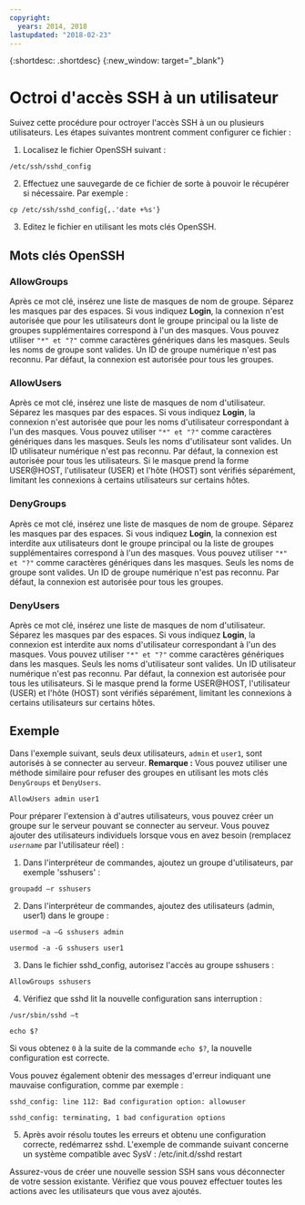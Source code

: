 ```yaml
---
copyright:
  years: 2014, 2018
lastupdated: "2018-02-23"
---
```


{:shortdesc: .shortdesc}
{:new_window: target="_blank"}

# Octroi d'accès SSH à un utilisateur 

Suivez cette procédure pour octroyer l'accès SSH à un ou plusieurs utilisateurs. Les étapes suivantes montrent comment configurer ce fichier :

1. Localisez le fichier OpenSSH suivant :
```
/etc/ssh/sshd_config
```
  
2. Effectuez une sauvegarde de ce fichier de sorte à pouvoir le récupérer si nécessaire. Par exemple :
```
cp /etc/ssh/sshd_config{,.'date +%s'}
```
  
3. Editez le fichier en utilisant les mots clés OpenSSH.


## Mots clés OpenSSH

### AllowGroups 

Après ce mot clé, insérez une liste de masques de nom de groupe. Séparez les masques par des espaces. Si vous indiquez **Login**, la connexion n'est autorisée que pour les utilisateurs dont le groupe principal ou la liste de groupes supplémentaires correspond à l'un des masques. Vous pouvez utiliser `"*" et "?"` comme caractères génériques dans les masques. Seuls les noms de groupe sont valides. Un ID de groupe numérique n'est pas reconnu. Par défaut, la connexion est autorisée pour tous les groupes.

### AllowUsers 

Après ce mot clé, insérez une liste de masques de nom d'utilisateur. Séparez les masques par des espaces. Si vous indiquez **Login**, la connexion n'est autorisée que pour les noms d'utilisateur correspondant à l'un des masques. Vous pouvez utiliser `"*" et "?"` comme caractères génériques dans les masques. Seuls les noms d'utilisateur sont valides. Un ID utilisateur numérique n'est pas reconnu. Par défaut, la connexion est autorisée pour tous les utilisateurs. Si le masque prend la forme USER@HOST, l'utilisateur (USER) et l'hôte (HOST) sont vérifiés séparément, limitant les connexions à certains utilisateurs sur certains hôtes.

### DenyGroups 

Après ce mot clé, insérez une liste de masques de nom de groupe. Séparez les masques par des espaces. Si vous indiquez **Login**, la connexion est interdite aux utilisateurs dont le groupe principal ou la liste de groupes supplémentaires correspond à l'un des masques. Vous pouvez utiliser `"*" et "?"` comme caractères génériques dans les masques. Seuls les noms de groupe sont valides. Un ID de groupe numérique n'est pas reconnu. Par défaut, la connexion est autorisée pour tous les groupes.

### DenyUsers 

Après ce mot clé, insérez une liste de masques de nom d'utilisateur. Séparez les masques par des espaces. Si vous indiquez **Login**, la connexion est interdite aux noms d'utilisateur correspondant à l'un des masques. Vous pouvez utiliser `"*" et "?"` comme caractères génériques dans les masques. Seuls les noms d'utilisateur sont valides. Un ID utilisateur numérique n'est pas reconnu. Par défaut, la connexion est autorisée pour tous les utilisateurs.  Si le masque prend la forme USER@HOST, l'utilisateur (USER) et l'hôte (HOST) sont vérifiés séparément, limitant les connexions à certains utilisateurs sur certains hôtes.

## Exemple

Dans l'exemple suivant, seuls deux utilisateurs, `admin` et `user1`, sont autorisés à se connecter au serveur.
**Remarque :** Vous pouvez utiliser une méthode similaire pour refuser des groupes en utilisant les mots clés `DenyGroups` et `DenyUsers`.
```
AllowUsers admin user1
```

Pour préparer l'extension à d'autres utilisateurs, vous pouvez créer un groupe sur le serveur pouvant se connecter au serveur. Vous pouvez ajouter des utilisateurs individuels lorsque vous en avez besoin (remplacez *`username`* par l'utilisateur réel) :

1. Dans l'interpréteur de commandes, ajoutez un groupe d'utilisateurs, par exemple 'sshusers' :
```
groupadd –r sshusers
```

2. Dans l'interpréteur de commandes, ajoutez des utilisateurs (admin, user1) dans le groupe :
```
usermod –a –G sshusers admin
```
```
usermod -a -G sshusers user1
```

3. Dans le fichier sshd_config, autorisez l'accès au groupe sshusers :
```
AllowGroups sshusers
```

4. Vérifiez que sshd lit la nouvelle configuration sans interruption :
```
/usr/sbin/sshd –t
```

```
echo $?
```

  Si vous obtenez `0` à la suite de la commande `echo $?`, la nouvelle configuration est correcte.

  Vous pouvez également obtenir des messages d'erreur indiquant une mauvaise configuration, comme par exemple :
```
sshd_config: line 112: Bad configuration option: allowuser
```

```
sshd_config: terminating, 1 bad configuration options
```

5. Après avoir résolu toutes les erreurs et obtenu une configuration correcte, redémarrez sshd. L'exemple de commande suivant concerne un système compatible avec SysV :
  /etc/init.d/sshd restart

Assurez-vous de créer une nouvelle session SSH sans vous déconnecter de votre session existante. Vérifiez que vous pouvez effectuer toutes les actions avec les utilisateurs que vous avez ajoutés.
